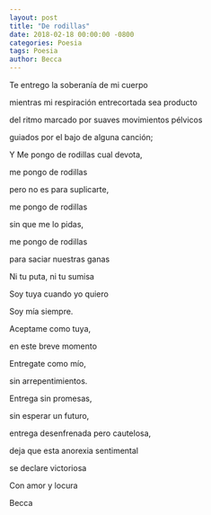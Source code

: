 ```yaml
---
layout: post
title: "De rodillas"
date: 2018-02-18 00:00:00 -0800
categories: Poesia
tags: Poesia
author: Becca
---
```


Te entrego la soberanía de mi cuerpo

mientras mi respiración entrecortada sea producto

del ritmo marcado por suaves movimientos pélvicos

guiados por el bajo de alguna canción;

Y Me pongo de rodillas cual devota,

me pongo de rodillas

pero no es para suplicarte,

me pongo de rodillas

sin que me lo pidas,

me pongo de rodillas

para saciar nuestras ganas

Ni tu puta, ni tu sumisa

Soy tuya cuando yo quiero

Soy mía siempre.

Aceptame como tuya,

en este breve momento

Entregate como mío,

sin arrepentimientos.

Entrega sin promesas,

sin esperar un futuro,

entrega desenfrenada pero cautelosa,

deja que esta anorexia sentimental

se declare victoriosa

Con amor y locura

Becca

